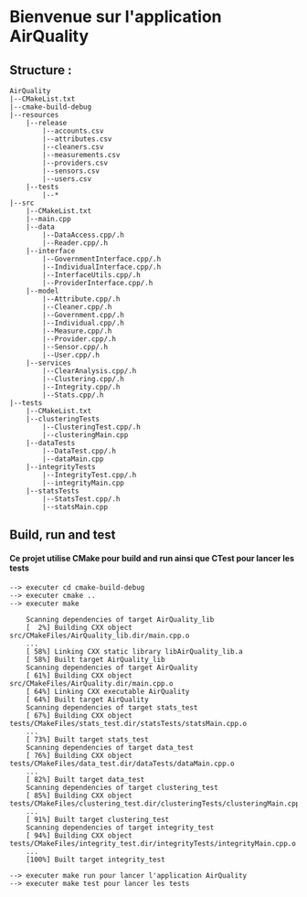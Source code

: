 # Bienvenue sur l'application AirQuality

## Structure : 

    AirQuality
    |--CMakeList.txt
    |--cmake-build-debug
    |--resources
        |--release
            |--accounts.csv
            |--attributes.csv
            |--cleaners.csv
            |--measurements.csv
            |--providers.csv
            |--sensors.csv
            |--users.csv
        |--tests
            |--*
    |--src
        |--CMakeList.txt
        |--main.cpp
        |--data
            |--DataAccess.cpp/.h
            |--Reader.cpp/.h
        |--interface
            |--GovernmentInterface.cpp/.h
            |--IndividualInterface.cpp/.h
            |--InterfaceUtils.cpp/.h
            |--ProviderInterface.cpp/.h
        |--model
            |--Attribute.cpp/.h
            |--Cleaner.cpp/.h
            |--Government.cpp/.h
            |--Individual.cpp/.h
            |--Measure.cpp/.h
            |--Provider.cpp/.h
            |--Sensor.cpp/.h
            |--User.cpp/.h
        |--services
            |--ClearAnalysis.cpp/.h
            |--Clustering.cpp/.h
            |--Integrity.cpp/.h
            |--Stats.cpp/.h
    |--tests
        |--CMakeList.txt
        |--clusteringTests
            |--ClusteringTest.cpp/.h
            |--clusteringMain.cpp
        |--dataTests
            |--DataTest.cpp/.h
            |--dataMain.cpp
        |--integrityTests
            |--IntegrityTest.cpp/.h
            |--integrityMain.cpp
        |--statsTests
            |--StatsTest.cpp/.h
            |--statsMain.cpp
## Build, run and test
#### Ce projet utilise CMake pour build and run ainsi que CTest pour lancer les tests

    --> executer cd cmake-build-debug
    --> executer cmake ..
    --> executer make

        Scanning dependencies of target AirQuality_lib
        [  2%] Building CXX object src/CMakeFiles/AirQuality_lib.dir/main.cpp.o
        ...
        [ 58%] Linking CXX static library libAirQuality_lib.a
        [ 58%] Built target AirQuality_lib
        Scanning dependencies of target AirQuality
        [ 61%] Building CXX object src/CMakeFiles/AirQuality.dir/main.cpp.o
        [ 64%] Linking CXX executable AirQuality
        [ 64%] Built target AirQuality
        Scanning dependencies of target stats_test
        [ 67%] Building CXX object tests/CMakeFiles/stats_test.dir/statsTests/statsMain.cpp.o
        ...
        [ 73%] Built target stats_test
        Scanning dependencies of target data_test
        [ 76%] Building CXX object tests/CMakeFiles/data_test.dir/dataTests/dataMain.cpp.o
        ...
        [ 82%] Built target data_test
        Scanning dependencies of target clustering_test
        [ 85%] Building CXX object tests/CMakeFiles/clustering_test.dir/clusteringTests/clusteringMain.cpp.o
        ...
        [ 91%] Built target clustering_test
        Scanning dependencies of target integrity_test
        [ 94%] Building CXX object tests/CMakeFiles/integrity_test.dir/integrityTests/integrityMain.cpp.o
        ...
        [100%] Built target integrity_test

    --> executer make run pour lancer l'application AirQuality
    --> executer make test pour lancer les tests

